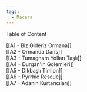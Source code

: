 ```yaml
---  
tags:  
  - Macera  
---  
```

Table of Content  
  
[[A1 - Biz Gideriz Ormana]]  
[[A2 - Ormanda Dans]]  
[[A3 - Tumagnam Yolları Taşlı]]  
[[A4 - Durgan'ın Golemleri]]  
[[A5 - Dikbaşlı Timlon]]  
[[A6 - Pyrrhic Rescue]]  
[[A7 - Adanın Kurtarıcıları]]